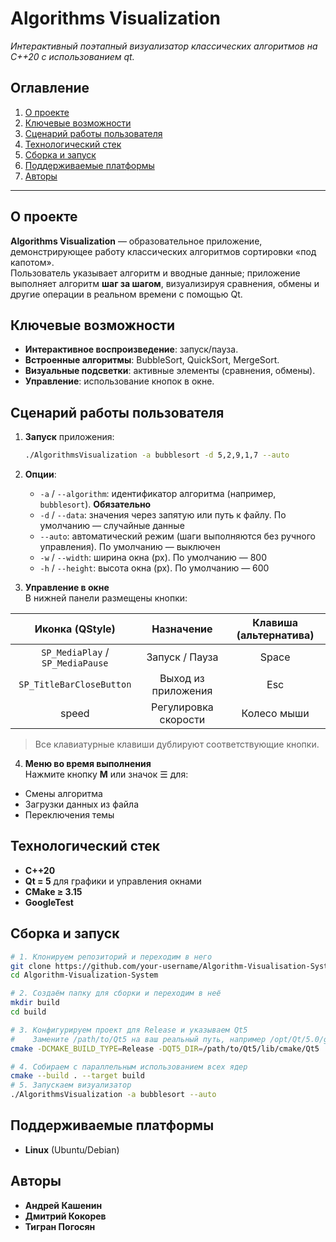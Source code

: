 # Algorithms Visualization

_Интерактивный поэтапный визуализатор классических алгоритмов на C++20 с использованием qt._

## Оглавление

1. [О проекте](#о-проекте)
2. [Ключевые возможности](#ключевые-возможности)
3. [Сценарий работы пользователя](#сценарий-работы-пользователя)
4. [Технологический стек](#технологический-стек)
5. [Сборка и запуск](#сборка-и-запуск)
6. [Поддерживаемые платформы](#поддерживаемые-платформы)
7. [Авторы](#авторы)

---

## О проекте

**Algorithms Visualization** — образовательное приложение, демонстрирующее работу классических алгоритмов сортировки «под капотом».  
Пользователь указывает алгоритм и вводные данные; приложение выполняет алгоритм **шаг за шагом**, визуализируя сравнения, обмены и другие операции в реальном времени с помощью Qt.

## Ключевые возможности

- **Интерактивное воспроизведение**: запуск/пауза.
- **Встроенные алгоритмы**: BubbleSort, QuickSort, MergeSort.
- **Визуальные подсветки**: активные элементы (сравнения, обмены).
- **Управление**: использование кнопок в окне.

## Сценарий работы пользователя

1. **Запуск** приложения:

   ```bash
   ./AlgorithmsVisualization -a bubblesort -d 5,2,9,1,7 --auto
   ```

2. **Опции**:

   - `-a` / `--algorithm`: идентификатор алгоритма (например, `bubblesort`). **Обязательно**
   - `-d` / `--data`: значения через запятую или путь к файлу. По умолчанию — случайные данные
   - `--auto`: автоматический режим (шаги выполняются без ручного управления). По умолчанию — выключен
   - `-w` / `--width`: ширина окна (px). По умолчанию — 800
   - `-h` / `--height`: высота окна (px). По умолчанию — 600

3. **Управление в окне**  
   В нижней панели размещены кнопки:

|         Иконка (QStyle)          |      Назначение      | Клавиша (альтернатива) |
| :------------------------------: | :------------------: | :--------------------: |
| `SP_MediaPlay` / `SP_MediaPause` |    Запуск / Пауза    |         Space          |
|     `SP_TitleBarCloseButton`     | Выход из приложения  |          Esc           |
|              speed               | Регулировка скорости |      Колесо мыши       |

> Все клавиатурные клавиши дублируют соответствующие кнопки.

4. **Меню во время выполнения**  
   Нажмите кнопку **M** или значок ☰ для:

- Смены алгоритма
- Загрузки данных из файла
- Переключения темы

## Технологический стек

- **C++20**
- **Qt = 5** для графики и управления окнами
- **CMake ≥ 3.15**
- **GoogleTest**

## Сборка и запуск

```bash
# 1. Клонируем репозиторий и переходим в него
git clone https://github.com/your-username/Algorithm-Visualisation-System.git
cd Algorithm-Visualization-System

# 2. Создаём папку для сборки и переходим в неё
mkdir build
cd build

# 3. Конфигурируем проект для Release и указываем Qt5
#    Замените /path/to/Qt5 на ваш реальный путь, например /opt/Qt/5.0/gcc_64
cmake -DCMAKE_BUILD_TYPE=Release -DQT5_DIR=/path/to/Qt5/lib/cmake/Qt5 ../

# 4. Собираем с параллельным использованием всех ядер
cmake --build . --target build
# 5. Запускаем визуализатор
./AlgorithmsVisualization -a bubblesort --auto
```

## Поддерживаемые платформы

- **Linux** (Ubuntu/Debian)

## Авторы

- **Андрей Кашенин**
- **Дмитрий Кокорев**
- **Тигран Погосян**

